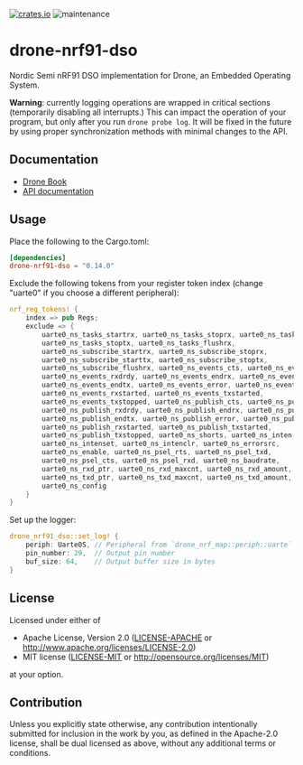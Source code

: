 [![crates.io](https://img.shields.io/crates/v/drone-nrf91-dso.svg)](https://crates.io/crates/drone-nrf91-dso)
![maintenance](https://img.shields.io/badge/maintenance-actively--developed-brightgreen.svg)

# drone-nrf91-dso

Nordic Semi nRF91 DSO implementation for Drone, an Embedded Operating System.

**Warning**: currently logging operations are wrapped in critical sections
(temporarily disabling all interrupts.) This can impact the operation of
your program, but only after you run `drone probe log`. It will be fixed in
the future by using proper synchronization methods with minimal changes to
the API.

## Documentation

- [Drone Book](https://book.drone-os.com/)
- [API documentation](https://api.drone-os.com/drone-nrf91-dso/0.14/)

## Usage

Place the following to the Cargo.toml:

```toml
[dependencies]
drone-nrf91-dso = "0.14.0"
```

Exclude the following tokens from your register token index (change "uarte0"
if you choose a different peripheral):

```rust
nrf_reg_tokens! {
    index => pub Regs;
    exclude => {
        uarte0_ns_tasks_startrx, uarte0_ns_tasks_stoprx, uarte0_ns_tasks_starttx,
        uarte0_ns_tasks_stoptx, uarte0_ns_tasks_flushrx,
        uarte0_ns_subscribe_startrx, uarte0_ns_subscribe_stoprx,
        uarte0_ns_subscribe_starttx, uarte0_ns_subscribe_stoptx,
        uarte0_ns_subscribe_flushrx, uarte0_ns_events_cts, uarte0_ns_events_ncts,
        uarte0_ns_events_rxdrdy, uarte0_ns_events_endrx, uarte0_ns_events_txdrdy,
        uarte0_ns_events_endtx, uarte0_ns_events_error, uarte0_ns_events_rxto,
        uarte0_ns_events_rxstarted, uarte0_ns_events_txstarted,
        uarte0_ns_events_txstopped, uarte0_ns_publish_cts, uarte0_ns_publish_ncts,
        uarte0_ns_publish_rxdrdy, uarte0_ns_publish_endrx, uarte0_ns_publish_txdrdy,
        uarte0_ns_publish_endtx, uarte0_ns_publish_error, uarte0_ns_publish_rxto,
        uarte0_ns_publish_rxstarted, uarte0_ns_publish_txstarted,
        uarte0_ns_publish_txstopped, uarte0_ns_shorts, uarte0_ns_inten,
        uarte0_ns_intenset, uarte0_ns_intenclr, uarte0_ns_errorsrc,
        uarte0_ns_enable, uarte0_ns_psel_rts, uarte0_ns_psel_txd,
        uarte0_ns_psel_cts, uarte0_ns_psel_rxd, uarte0_ns_baudrate,
        uarte0_ns_rxd_ptr, uarte0_ns_rxd_maxcnt, uarte0_ns_rxd_amount,
        uarte0_ns_txd_ptr, uarte0_ns_txd_maxcnt, uarte0_ns_txd_amount,
        uarte0_ns_config
    }
}
```

Set up the logger:

```rust
drone_nrf91_dso::set_log! {
    periph: Uarte0S, // Peripheral from `drone_nrf_map::periph::uarte`
    pin_number: 29,  // Output pin number
    buf_size: 64,    // Output buffer size in bytes
}
```

## License

Licensed under either of

 * Apache License, Version 2.0
   ([LICENSE-APACHE](LICENSE-APACHE) or http://www.apache.org/licenses/LICENSE-2.0)
 * MIT license
   ([LICENSE-MIT](LICENSE-MIT) or http://opensource.org/licenses/MIT)

at your option.

## Contribution

Unless you explicitly state otherwise, any contribution intentionally submitted
for inclusion in the work by you, as defined in the Apache-2.0 license, shall be
dual licensed as above, without any additional terms or conditions.
